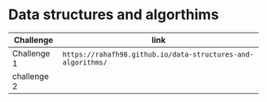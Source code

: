 # Data structures and algorthims 


| Challenge   | link     | 
|-------------|------------|
| Challenge 1 |        ` https://rahafh98.github.io/data-structures-and-algorithms/   `                  | 
| challenge 2 |                                                                                          |